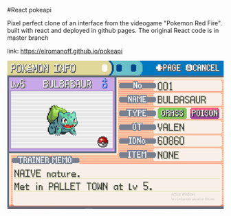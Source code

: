 #React pokeapi

Pixel perfect clone of an interface from the videogame "Pokemon Red Fire". built with react and deployed in github pages. 
The original React code is in master branch

link: https://elromanoff.github.io/pokeapi

<img src="descarga.png"/>

